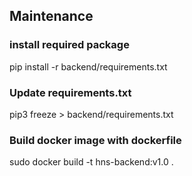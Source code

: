 ## Maintenance

### install required package

pip install -r backend/requirements.txt

### Update requirements.txt

pip3 freeze > backend/requirements.txt

### Build docker image with dockerfile

sudo docker build -t hns-backend:v1.0 .